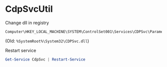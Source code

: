 # CdpSvcUtil

Change dll in registry
```
Computer\HKEY_LOCAL_MACHINE\SYSTEM\ControlSet001\Services\CDPSvc\Parameters
```

(Old: `%SystemRoot%\System32\CDPSvc.dll`)

Restart service
```powershell
Get-Service CdpSvc | Restart-Service
```